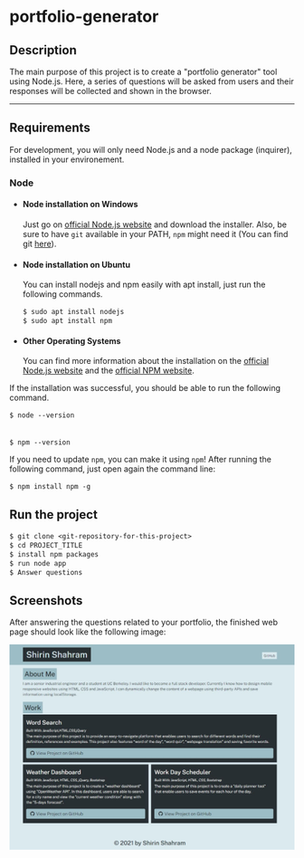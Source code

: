 # portfolio-generator

## Description

The main purpose of this project is to create a "portfolio generator" tool using Node.js. Here, a series of questions will be asked from users and their responses will be collected and shown in the browser.

---
## Requirements

For development, you will only need Node.js and a node package (inquirer), installed in your environement.

### Node
- #### Node installation on Windows

  Just go on [official Node.js website](https://nodejs.org/) and download the installer.
Also, be sure to have `git` available in your PATH, `npm` might need it (You can find git [here](https://git-scm.com/)).

- #### Node installation on Ubuntu

  You can install nodejs and npm easily with apt install, just run the following commands.

      $ sudo apt install nodejs
      $ sudo apt install npm

- #### Other Operating Systems
  You can find more information about the installation on the [official Node.js website](https://nodejs.org/) and the [official NPM website](https://npmjs.org/).

If the installation was successful, you should be able to run the following command.

    $ node --version
   

    $ npm --version
    

If you need to update `npm`, you can make it using `npm`! After running the following command, just open again the command line:

    $ npm install npm -g


## Run the project

    $ git clone <git-repository-for-this-project>
    $ cd PROJECT_TITLE
    $ install npm packages
    $ run node app
    $ Answer questions

## Screenshots

After answering the questions related to your portfolio, the finished web page should look like the following image:

![alt=portfolio](./assets/images/portfolio-screen.jpg)